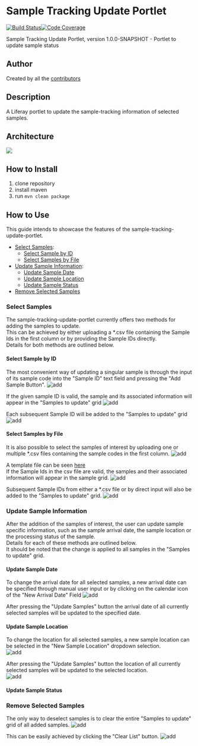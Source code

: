 # Sample Tracking Update Portlet

[![Build Status](https://travis-ci.com/qbicsoftware/sample-tracking-update-portlet.svg?branch=development)](https://travis-ci.com/qbicsoftware/sample-tracking-update-portlet)[![Code Coverage]( https://codecov.io/gh/qbicsoftware/sample-tracking-update-portlet/branch/development/graph/badge.svg)](https://codecov.io/gh/qbicsoftware/sample-tracking-update-portlet)

Sample Tracking Update Portlet, version 1.0.0-SNAPSHOT - Portlet to update sample status

## Author
Created by all the [contributors](https://github.com/qbicsoftware/sample-tracking-update-portlet/graphs/contributors)

## Description
A Liferay portlet to update the sample-tracking information of selected samples.

## Architecture
![](readme-docs/figures/interfaces_sample-tracking-update-portlet.png)


## How to Install
1. clone repository
2. install maven
3. run `mvn clean package`

## How to Use 

This guide intends to showcase the features of the sample-tracking-update-portlet. 

* [Select Samples](#select-samples):
  * [Select Sample by ID](#select-sample-by-id)
  * [Select Samples by File](#select-samples-by-file)
* [Update Sample Information](#update-sample-information):
    * [Update Sample Date](#update-sample-date)
    * [Update Sample Location](#update-sample-location)
    * [Update Sample Status](#update-sample-status)
* [Remove Selected Samples](#remove-selected-samples)

### Select Samples

The sample-tracking-update-portlet currently offers two methods for adding the samples to update.  
This can be achieved by either uploading a *.csv file containing the Sample Ids in the first column 
or by providing the Sample IDs directly.   
Details for both methods are outlined below. 

#### Select Sample by ID
The most convenient way of updating a singular sample is through the input of its sample code 
into the "Sample ID" text field and pressing the "Add Sample Button". 
![add](readme-docs/screenshots/AddSampleById.png)

If the given sample ID is valid, the sample and its associated information will appear in the "Samples to update" grid 
![add](readme-docs/screenshots/AddSampleByIdResult.png)

Each subsequent Sample ID will be added to the "Samples to update" grid 
![add](readme-docs/screenshots/AddSampleByIdAgain.png)
 
#### Select Samples by File
It is also possible to select the samples of interest by 
uploading one or multiple *.csv files containing the sample codes in the first column.
![add](readme-docs/screenshots/AddSampleByFile.png)

A template file can be seen [here](readme-docs/templates/ExampleCsv.csv)  
If the Sample Ids in the csv file are valid, 
the samples and their associated information will appear in the sample grid.
![add](readme-docs/screenshots/AddSampleByFileResult.png)
  
Subsequent Sample IDs from either a *.csv file or by direct input will also be added to the "Samples to update" grid. 
![add](readme-docs/screenshots/AddSampleByFileAgain.png)
 
### Update Sample Information
After the addition of the samples of interest, the user can update sample specific information,
such as the sample arrival date, the sample location or the processing status of the sample.   
Details for each of these methods are outlined below.   
It should be noted that the change is applied to all samples in the "Samples to update" grid. 

#### Update Sample Date
To change the arrival date for all selected samples, 
a new arrival date can be specified through manual user input 
or by clicking on the calendar icon of the "New Arrival Date" Field 
![add](readme-docs/screenshots/UpdateSampleDate.png)

After pressing the "Update Samples" button the arrival date of all currently selected samples will be updated to the specified date.  

<!--- ToDo How should this be shown, currently we don't show the date in the sample-update-portlet--->

#### Update Sample Location
To change the location for all selected samples, a new sample location can be selected in the "New Sample Location" dropdown selection.  
![add](readme-docs/screenshots/UpdateSampleLocation.png)

After pressing the "Update Samples" button the location of all currently selected samples will be updated to the selected location.  
![add](readme-docs/screenshots/UpdateSampleLocationResult.png)

#### Update Sample Status
<!--- ToDo Update Readme section once the Sample Status were updated--->

### Remove Selected Samples
The only way to deselect samples is to clear the entire "Samples to update" grid of all added samples.
![add](readme-docs/screenshots/RemoveSampleFromList.png)

This can be easily achieved by clicking the "Clear List" button. 
![add](readme-docs/screenshots/RemoveSampleFromListResult.png)
 